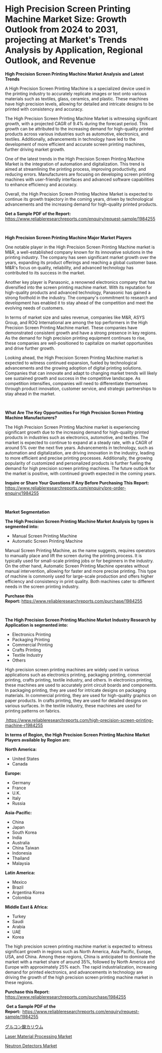 <p><h1>High Precision Screen Printing Machine Market Size: Growth Outlook from 2024 to 2031, projecting at Market's Trends Analysis by Application, Regional Outlook, and Revenue</h1></p><p><strong>High Precision Screen Printing Machine Market Analysis and Latest Trends</strong></p>
<p><p>A High Precision Screen Printing Machine is a specialized device used in the printing industry to accurately replicate images or text onto various materials such as textiles, glass, ceramics, and plastic. These machines have high precision levels, allowing for detailed and intricate designs to be printed with consistency and accuracy.</p><p>The High Precision Screen Printing Machine Market is witnessing significant growth, with a projected CAGR of 9.4% during the forecast period. This growth can be attributed to the increasing demand for high-quality printed products across various industries such as automotive, electronics, and textiles. Additionally, advancements in technology have led to the development of more efficient and accurate screen printing machines, further driving market growth.</p><p>One of the latest trends in the High Precision Screen Printing Machine Market is the integration of automation and digitalization. This trend is aimed at streamlining the printing process, improving productivity, and reducing errors. Manufacturers are focusing on developing screen printing machines with user-friendly interfaces and advanced software capabilities to enhance efficiency and accuracy.</p><p>Overall, the High Precision Screen Printing Machine Market is expected to continue its growth trajectory in the coming years, driven by technological advancements and the increasing demand for high-quality printed products.</p></p>
<p><strong>Get a Sample PDF of the Report:&nbsp;</strong> <a href="https://www.reliableresearchreports.com/enquiry/request-sample/1984255">https://www.reliableresearchreports.com/enquiry/request-sample/1984255</a></p>
<p>&nbsp;</p>
<p><strong>High Precision Screen Printing Machine Major Market Players</strong></p>
<p><p>One notable player in the High Precision Screen Printing Machine market is M&R, a well-established company known for its innovative solutions in the printing industry. The company has seen significant market growth over the years, expanding its product offerings and reaching a global customer base. M&R's focus on quality, reliability, and advanced technology has contributed to its success in the market.</p><p>Another key player is Panasonic, a renowned electronics company that has diversified into the screen printing machine market. With its reputation for high-quality products and advanced technology, Panasonic has gained a strong foothold in the industry. The company's commitment to research and development has enabled it to stay ahead of the competition and meet the evolving needs of customers.</p><p>In terms of market size and sales revenue, companies like M&R, ASYS Group, and ROQ International are among the top performers in the High Precision Screen Printing Machine market. These companies have demonstrated consistent growth and have a strong presence in key regions. As the demand for high precision printing equipment continues to rise, these companies are well-positioned to capitalize on market opportunities and drive further growth.</p><p>Looking ahead, the High Precision Screen Printing Machine market is expected to witness continued expansion, fueled by technological advancements and the growing adoption of digital printing solutions. Companies that can innovate and adapt to changing market trends will likely see sustained growth and success in the competitive landscape. As competition intensifies, companies will need to differentiate themselves through product innovation, customer service, and strategic partnerships to stay ahead in the market.</p></p>
<p>&nbsp;</p>
<p><strong>What Are The Key Opportunities For High Precision Screen Printing Machine Manufacturers?</strong></p>
<p><p>The High Precision Screen Printing Machine market is experiencing significant growth due to the increasing demand for high-quality printed products in industries such as electronics, automotive, and textiles. The market is expected to continue to expand at a steady rate, with a CAGR of around 5% over the next five years. Advancements in technology, such as automation and digitalization, are driving innovation in the industry, leading to more efficient and precise printing processes. Additionally, the growing popularity of customized and personalized products is further fueling the demand for high precision screen printing machines. The future outlook for the market is positive, with continued growth expected in the coming years.</p></p>
<p><strong>Inquire or Share Your Questions If Any Before Purchasing This Report:</strong> <a href="https://www.reliableresearchreports.com/enquiry/pre-order-enquiry/1984255">https://www.reliableresearchreports.com/enquiry/pre-order-enquiry/1984255</a></p>
<p>&nbsp;</p>
<p><strong>Market Segmentation</strong></p>
<p><strong>The High Precision Screen Printing Machine Market Analysis by types is segmented into:</strong></p>
<p><ul><li>Manual Screen Printing Machine</li><li>Automatic Screen Printing Machine</li></ul></p>
<p><p>Manual Screen Printing Machine, as the name suggests, requires operators to manually place and lift the screen during the printing process. It is typically used for small-scale printing jobs or for beginners in the industry. On the other hand, Automatic Screen Printing Machine operates without manual intervention, allowing for faster and more precise printing. This type of machine is commonly used for large-scale production and offers higher efficiency and consistency in print quality. Both machines cater to different needs in the screen printing industry.</p></p>
<p><strong>Purchase this Report:&nbsp;</strong><a href="https://www.reliableresearchreports.com/purchase/1984255">https://www.reliableresearchreports.com/purchase/1984255</a></p>
<p>&nbsp;</p>
<p><strong>The High Precision Screen Printing Machine Market Industry Research by Application is segmented into:</strong></p>
<p><ul><li>Electronics Printing</li><li>Packaging Printing</li><li>Commercial Printing</li><li>Crafts Printing</li><li>Textile Industry</li><li>Others</li></ul></p>
<p><p>High precision screen printing machines are widely used in various applications such as electronics printing, packaging printing, commercial printing, crafts printing, textile industry, and others. In electronics printing, these machines are used to accurately print circuit boards and components. In packaging printing, they are used for intricate designs on packaging materials. In commercial printing, they are used for high-quality graphics on paper products. In crafts printing, they are used for detailed designs on various surfaces. In the textile industry, these machines are used for printing patterns on fabrics.</p></p>
<p><a href="https://www.reliableresearchreports.com/high-precision-screen-printing-machine-r1984255">&nbsp;https://www.reliableresearchreports.com/high-precision-screen-printing-machine-r1984255</a></p>
<p><strong>In terms of Region, the High Precision Screen Printing Machine Market Players available by Region are:</strong></p>
<p>
    <p> <strong> North America: </strong>
        <ul>
            <li>United States</li>
            <li>Canada</li>
        </ul>
        </p> 
    <p> <strong> Europe: </strong>
        <ul>
            <li>Germany</li>
            <li>France</li>
            <li>U.K.</li>
            <li>Italy</li>
            <li>Russia</li>
        </ul>
        </p> 
    <p> <strong> Asia-Pacific: </strong>
        <ul>
            <li>China</li>
            <li>Japan</li>
            <li>South Korea</li>
            <li>India</li>
            <li>Australia</li>
            <li>China Taiwan</li>
            <li>Indonesia</li>
            <li>Thailand</li>
            <li>Malaysia</li>
        </ul>
        </p> 
    <p> <strong> Latin America: </strong>
        <ul>
            <li>Mexico</li>
            <li>Brazil</li>
            <li>Argentina Korea</li>
            <li>Colombia</li>
        </ul>
        </p> 
    <p> <strong> Middle East & Africa: </strong>
        <ul>
            <li>Turkey</li>
            <li>Saudi</li>
            <li>Arabia</li>
            <li>UAE</li>
            <li>Korea</li>
        </ul>
    </p>
    </p>
<p><p>The high precision screen printing machine market is expected to witness significant growth in regions such as North America, Asia Pacific, Europe, USA, and China. Among these regions, China is anticipated to dominate the market with a market share of around 35%, followed by North America and Europe with approximately 25% each. The rapid industrialization, increasing demand for printed electronics, and advancements in technology are driving the growth of the high precision screen printing machine market in these regions.</p></p>
<p><strong>Purchase this Report: </strong><a href="https://www.reliableresearchreports.com/purchase/1984255">https://www.reliableresearchreports.com/purchase/1984255</a></p>
<p>&nbsp;<strong>Get a Sample PDF of the Report:&nbsp;&nbsp;</strong><a href="https://www.reliableresearchreports.com/enquiry/request-sample/1984255">https://www.reliableresearchreports.com/enquiry/request-sample/1984255</a></p>
<p><strong></strong></p>
<p><p><a href="https://github.com/SarahFahey88/Market-Research-Report-List-1/blob/main/836417934159.md">グルコン酸カリウム</a></p><p><a href="https://github.com/myacatherineblakecaczo9vcsw/Market-Research-Report-List-2/blob/main/laser-material-processing-market.md">Laser Material Processing Market</a></p><p><a href="https://github.com/okotobwrhuteie/Market-Research-Report-List-2/blob/main/neutron-detectors-market.md">Neutron Detectors Market</a></p></p>